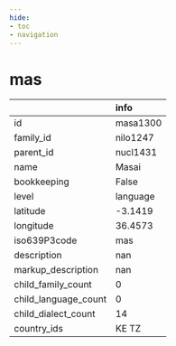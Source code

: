 ```yaml
---
hide:
- toc
- navigation
---
```

# mas
|                      | info     |
|:---------------------|:---------|
| id                   | masa1300 |
| family_id            | nilo1247 |
| parent_id            | nucl1431 |
| name                 | Masai    |
| bookkeeping          | False    |
| level                | language |
| latitude             | -3.1419  |
| longitude            | 36.4573  |
| iso639P3code         | mas      |
| description          | nan      |
| markup_description   | nan      |
| child_family_count   | 0        |
| child_language_count | 0        |
| child_dialect_count  | 14       |
| country_ids          | KE TZ    |